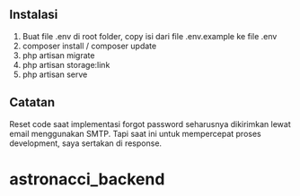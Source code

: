## Instalasi
1. Buat file .env di root folder, copy isi dari file .env.example ke file .env
2. composer install / composer update
3. php artisan migrate
4. php artisan storage:link
5. php artisan serve

## Catatan
Reset code saat implementasi forgot password seharusnya dikirimkan lewat email menggunakan SMTP. Tapi saat ini untuk mempercepat proses development, saya sertakan di response.

# astronacci_backend
